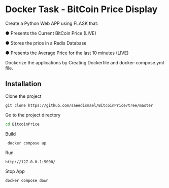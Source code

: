 # Docker Task - BitCoin Price Display

Create a Python Web APP using FLASK that:

● Presents the Current BitCoin Price (LIVE)

● Stores the price in a Redis Database

● Presents the Average Price for the last 10 minutes (LIVE)

Dockerize the applications by Creating Dockerfile and docker-compose.yml file.

## Installation
Clone the project
```
git clone https://github.com/saeedismael/BitcoinPrice/tree/master
```
Go to the project directory
```bash
cd BitcoinPrice
``` 
Build
```
 docker compose up
```
Run
```
http://127.0.0.1:5000/
```
Stop App 
```
docker compose down
```
